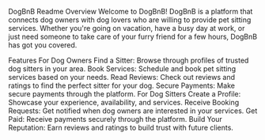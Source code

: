 DogBnB Readme
Overview
Welcome to DogBnB! DogBnB is a platform that connects dog owners with dog lovers who are willing to provide pet sitting services. Whether you're going on vacation, have a busy day at work, or just need someone to take care of your furry friend for a few hours, DogBnB has got you covered.

Features
For Dog Owners
Find a Sitter: Browse through profiles of trusted dog sitters in your area.
Book Services: Schedule and book pet sitting services based on your needs.
Read Reviews: Check out reviews and ratings to find the perfect sitter for your dog.
Secure Payments: Make secure payments through the platform.
For Dog Sitters
Create a Profile: Showcase your experience, availability, and services.
Receive Booking Requests: Get notified when dog owners are interested in your services.
Get Paid: Receive payments securely through the platform.
Build Your Reputation: Earn reviews and ratings to build trust with future clients.
